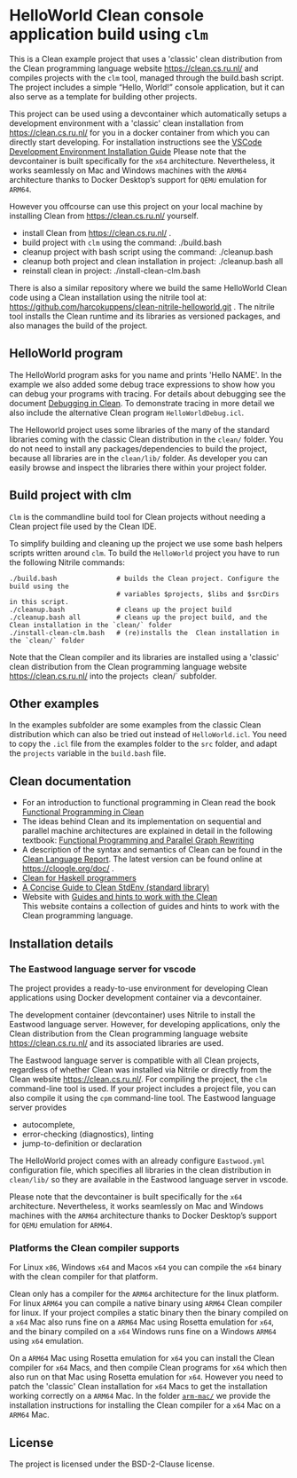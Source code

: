 # HelloWorld Clean console application build using `clm`  

This is a Clean example project that uses a 'classic' clean distribution from the Clean programming language website https://clean.cs.ru.nl/ and compiles projects with the `clm` tool, managed through the build.bash script.
The project includes a simple “Hello, World!” console application, but it can also serve as a template for building other projects.

This project can be used using a devcontainer which automatically setups a development environment with a 'classic' clean installation from https://clean.cs.ru.nl/ for you in a docker container from which you can directly start developing. For installation instructions see the
[VSCode Development Environment Installation Guide](./DevContainer.md) Please note that the devcontainer is built specifically for the `x64` architecture. Nevertheless, it works seamlessly on Mac and Windows machines with the `ARM64` architecture thanks to Docker Desktop’s support for `QEMU` emulation for `ARM64`.


However you offcourse can use this project on your local machine by installing Clean from https://clean.cs.ru.nl/ yourself.
* install Clean from https://clean.cs.ru.nl/ .
* build project with `clm` using the command:  ./build.bash
* cleanup project with bash script using the command:  ./cleanup.bash
* cleanup both project and clean installation in project: ./cleanup.bash all
* reinstall clean in project: ./install-clean-clm.bash 

There is also a similar repository where we build the same HelloWorld Clean code using a Clean installation using the nitrile tool at: https://github.com/harcokuppens/clean-nitrile-helloworld.git . The nitrile tool  installs the  Clean runtime and its libraries as versioned packages, and also manages the  build of the project. 


## HelloWorld program

The HelloWorld program asks for you name and prints 'Hello NAME'. In the example we
also added some debug trace expressions to show how you can debug your programs with
tracing. For details about debugging see the document
[Debugging in Clean](./Debugging.md). To demonstrate tracing in more detail we also
include the alternative Clean program `HelloWorldDebug.icl`.

The Helloworld project uses some libraries of the
many of the standard libraries coming with the classic Clean distribution in the `clean/` folder. 
You do not need to install any packages/dependencies to build the project, because all libraries
are in  the `clean/lib/` folder. As developer you can easily browse and inspect the libraries 
there within your project folder.

## Build project with clm

`Clm` is the commandline build tool for Clean projects without needing a Clean project file used by the Clean IDE.

To simplify building and cleaning up the project we use some bash helpers scripts written around `clm`.
 To build the
`HelloWorld` project you have to run the following Nitrile commands:

    ./build.bash               # builds the Clean project. Configure the build using the 
                               # variables $projects, $libs and $srcDirs in this script.
    ./cleanup.bash             # cleans up the project build 
    ./cleanup.bash all         # cleans up the project build, and the Clean installation in the `clean/` folder
    ./install-clean-clm.bash   # (re)installs the  Clean installation in the `clean/` folder

Note that  the Clean compiler and its libraries  are installed  using a 'classic' clean distribution from the Clean programming language website https://clean.cs.ru.nl/ into the project`s `clean/` subfolder. 

## Other examples

In the examples subfolder are some examples from the classic Clean distribution which
can also be tried out instead of `HelloWorld.icl`. You need to copy the `.icl` file
from the examples folder to the `src` folder, and adapt the `projects` variable in the
`build.bash` file. 

## Clean documentation

- For an introduction to functional programming in Clean read the book
  [Functional Programming in Clean](doc/2002_Functional_Programming_in_Clean.pdf)
- The ideas behind Clean and its implementation on sequential and parallel machine
  architectures are explained in detail in the following textbook:
  [Functional Programming and Parallel Graph Rewriting](doc/1993_Functional_Programming_and_Parallel_Graph_Rewriting.pdf)
- A description of the syntax and semantics of Clean can be found in the
  [Clean Language Report](doc/2021_CleanLanguageReport_Version3.0.pdf). The latest
  version can be found online at https://cloogle.org/doc/ .
- [Clean for Haskell programmers](2024_Clean_for_Haskell_Programmers.pdf)
- [A Concise Guide to Clean StdEnv (standard library)](doc/2018_ConciseGuideToClean3xStdEnv.pdf)
- Website with [Guides and hints to work with the Clean](https://top-software.gitlab.io/clean-lang/) \
This website contains a collection of guides and hints to work with the Clean
programming language.

## Installation details

### The Eastwood language server for vscode

The project provides a ready-to-use environment for developing Clean applications using Docker development container via a devcontainer.

The development container (devcontainer) uses Nitrile to install the Eastwood language server. However, for developing applications, only the Clean distribution from the Clean programming language website https://clean.cs.ru.nl/ and its associated libraries are used.

The Eastwood language server is compatible with all Clean projects, regardless of whether Clean was installed via Nitrile or directly from the Clean website https://clean.cs.ru.nl/. For compiling the project, the `clm` command-line tool is used. If your project includes a project file, you can also compile it using the `cpm` command-line tool. The Eastwood language server provides 
* autocomplete,                               
* error-checking (diagnostics),  linting             
* jump-to-definition or declaration
             

The HelloWorld project comes with an already configure `Eastwood.yml` configuration file, which specifies all libraries in the
clean distribution in `clean/lib/` so they are available in the Eastwood language server in vscode. 

Please note that the devcontainer is built specifically for the `x64` architecture. Nevertheless, it works seamlessly on Mac and Windows machines with the `ARM64` architecture thanks to Docker Desktop’s support for `QEMU` emulation for `ARM64`.


### Platforms the Clean compiler supports

For Linux `x86`, Windows `x64` and Macos `x64` you can compile the `x64` binary with the
clean compiler for that platform.  

Clean only has a compiler for the `ARM64` architecture for the linux platform.
For linux `ARM64` you can compile a native binary using `ARM64` Clean compiler for linux. 
If your project compiles a static binary then the binary compiled on a `x64` Mac
also runs fine on a `ARM64` Mac using Rosetta emulation for `x64`, and the binary compiled
on a `x64` Windows runs fine on a Windows `ARM64` using `x64` emulation. 

On  a `ARM64` Mac using Rosetta emulation for `x64` you can install the Clean compiler for `x64` Macs,
and then compile Clean programs for `x64` which then also run on that Mac using Rosetta emulation for `x64`.
However you need to patch the 'classic' Clean installation for `x64` Macs to get the installation working
correctly on a `ARM64` Mac. In the folder [`arm-mac/`](arm-mac/) we provide the installation instructions for installing the Clean 
compiler for a `x64` Mac on a `ARM64` Mac.

## License
The project is licensed under the BSD-2-Clause license.
